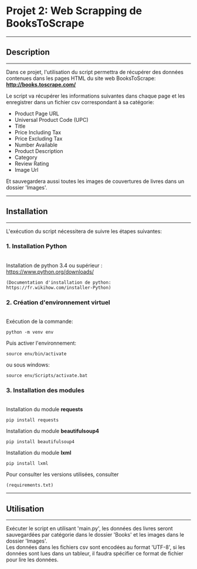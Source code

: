 # Projet 2: Web Scrapping de BooksToScrape
***
## Description
***
Dans ce projet, l'utilisation du script permettra de récupérer des données contenues dans les pages HTML du site web BooksToScrape:\
**http://books.toscrape.com/**

Le script va récupérer les informations suivantes dans chaque page et les enregistrer dans un fichier csv correspondant à sa catégorie: 
* Product Page URL
* Universal Product Code (UPC)
* Title
* Price Including Tax
* Price Excluding Tax
* Number Available
* Product Description
* Category
* Review Rating
* Image Url

Et sauvegardera aussi toutes les images de couvertures de livres dans un dossier 'Images'.
***
## Installation
***
L'exécution du script nécessitera de suivre les étapes suivantes:
### 1. Installation Python
\
Installation de python 3.4 ou supérieur : https://www.python.org/downloads/

	(Documentation d'installation de python: https://fr.wikihow.com/installer-Python)

### 2. Création d'environnement virtuel
\
Exécution de la commande:

	python -m venv env

Puis activer l'environnement:

	source env/bin/activate
ou sous windows:

	source env/Scripts/activate.bat

### 3. Installation des modules
\
Installation du module **requests**

	pip install requests

Installation du module **beautifulsoup4**

	pip install beautifulsoup4

Installation du module **lxml**

	pip install lxml

Pour consulter les versions utilisées, consulter

	(requirements.txt)



***
## Utilisation
***
Exécuter le script en utilisant 'main.py', les données des livres seront sauvegardées par catégorie dans le dossier 'Books' et les images dans le dossier 'Images'.\
Les données dans les fichiers csv sont encodées au format 'UTF-8', si les données sont lues dans un tableur, il faudra spécifier ce format de fichier pour lire les données.


